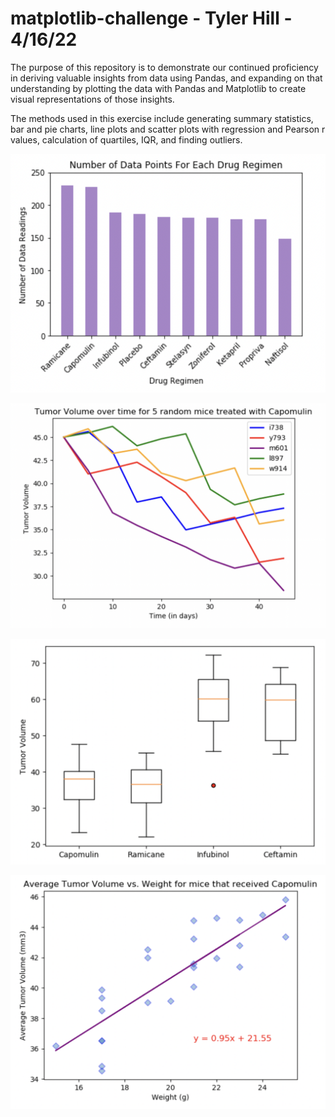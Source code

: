 # matplotlib-challenge - Tyler Hill - 4/16/22

The purpose of this repository is to demonstrate our continued proficiency in deriving valuable insights from data using Pandas, 
and expanding on that understanding by plotting the data with Pandas and Matplotlib to create visual representations of those insights.

The methods used in this exercise include generating summary statistics, bar and pie charts, line plots and scatter plots with 
regression and Pearson r values, calculation of quartiles, IQR, and finding outliers.

![Number of Data Readings](images/num_data_readings.png)

![Tumor Volume over Time](images/tumor_volume.png)

![Average Tumor Volume for each Drug](images/tumor_volume_treatments.png)

![Relationship between Tumor Volume and Mice Weight](images/tumor_volume_weight.png)
